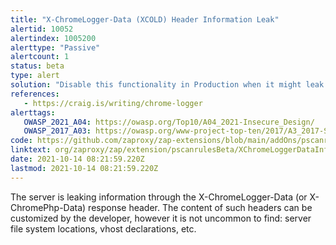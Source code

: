 ```yaml
---
title: "X-ChromeLogger-Data (XCOLD) Header Information Leak"
alertid: 10052
alertindex: 1005200
alerttype: "Passive"
alertcount: 1
status: beta
type: alert
solution: "Disable this functionality in Production when it might leak information that could be leveraged by an attacker. Alternatively ensure that use of the functionality is tied to a strong authorization check and only available to administrators or support personnel for troubleshooting purposes not general users."
references:
   - https://craig.is/writing/chrome-logger
alerttags: 
   OWASP_2021_A04: https://owasp.org/Top10/A04_2021-Insecure_Design/
   OWASP_2017_A03: https://owasp.org/www-project-top-ten/2017/A3_2017-Sensitive_Data_Exposure.html
code: https://github.com/zaproxy/zap-extensions/blob/main/addOns/pscanrulesBeta/src/main/java/org/zaproxy/zap/extension/pscanrulesBeta/XChromeLoggerDataInfoLeakScanRule.java
linktext: org/zaproxy/zap/extension/pscanrulesBeta/XChromeLoggerDataInfoLeakScanRule.java
date: 2021-10-14 08:21:59.220Z
lastmod: 2021-10-14 08:21:59.220Z
---
```

The server is leaking information through the X-ChromeLogger-Data (or X-ChromePhp-Data) response header. The content of such headers can be customized by the developer, however it is not uncommon to find: server file system locations, vhost declarations, etc.
